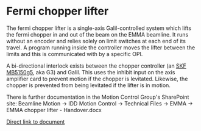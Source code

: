 # Fermi chopper lifter

The fermi chopper lifter is a single-axis Galil-controlled system which lifts the fermi chopper in and out of the beam on the EMMA beamline.  It runs without an encoder and relies solely on limit switches at each end of its travel.  A program running inside the controller moves the lifter between the limits and this is communicated with by a specific OPI.

A bi-directional interlock exists between the chopper controller (an [SKF MB5150g5](../choppers/SKF-MB4150g5-Disk-Chopper-Controllers), aka G3) and Galil.  This uses the inhibit input on the axis amplifier card to prevent motion if the chopper is levitated.  Likewise, the chopper is prevented from being levitated if the lifter is in motion.

There is further documentation in the Motion Control Group's SharePoint site: Beamline Motion -> IDD Motion Control -> Technical Files -> EMMA -> EMMA chopper lifter - Handover.docx

[Direct link to document](http://www.facilities.rl.ac.uk/isis/Motion/TestDocuments/EMMA%20chopper%20lifter%20-%20Handover.docx)
